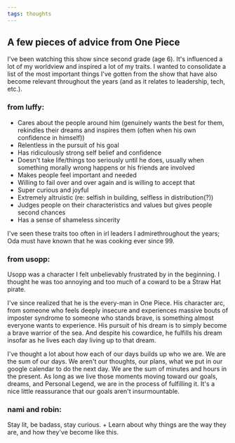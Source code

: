 ```yaml
---
tags: thoughts
---
```


## A few pieces of advice from One Piece

I've been watching this show since second grade (age 6). It's influenced a lot of my worldview and inspired a lot of my traits. I wanted to consolidate a list of the most important things I've gotten from the show that have also become relevant throughout the years (and as it relates to leadership, tech, etc.).

### from luffy:

- Cares about the people around him (genuinely wants the best for them, rekindles their dreams and inspires them (often when his own confidence in himself))
- Relentless in the pursuit of his goal
- Has ridiculously strong self belief and confidence
- Doesn't take life/things too seriously until he does, usually when something morally wrong happens or his friends are involved
- Makes people feel important and needed
- Willing to fail over and over again and is willing to accept that
- Super curious and joyful
- Extremely altruistic (re: selfish in building, selfless in distribution(?))
- Judges people on their characteristics and values but gives people second chances
- Has a sense of shameless sincerity

I've seen these traits too often in irl leaders I admirethroughout the years; Oda must have known that he was cooking ever since 99.

### from usopp:

Usopp was a character I felt unbelievably frustrated by in the beginning. I thought he was too annoying and too much of a coward to be a Straw Hat pirate.

I've since realized that he is the every-man in One Piece. His character arc, from someone who feels deeply insecure and experiences massive bouts of imposter syndrome to someone who stands brave, is something almost everyone wants to experience. His pursuit of his dream is to simply become a brave warrior of the sea. And despite his cowardice, he fulfills his dream insofar as he lives each day living up to that dream.

I've thought a lot about how each of our days builds up who we are. We are the sum of our days. We aren't our thoughts, our plans, what we put in our google calendar to do the next day. We are the sum of minutes and hours in the present. As long as we live those moments moving toward our goals, dreams, and Personal Legend, we are in the process of fulfilling it. It's a nice little reassurance that our goals aren't insurmountable.

### nami and robin:

Stay lit, be badass, stay curious. + Learn about why things are the way they are, and how they've become like this.